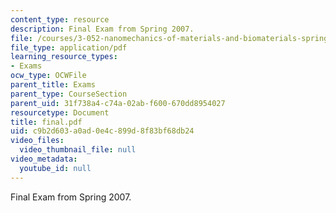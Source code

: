 ```yaml
---
content_type: resource
description: Final Exam from Spring 2007.
file: /courses/3-052-nanomechanics-of-materials-and-biomaterials-spring-2007/c9b2d603a0ad0e4c899d8f83bf68db24_final.pdf
file_type: application/pdf
learning_resource_types:
- Exams
ocw_type: OCWFile
parent_title: Exams
parent_type: CourseSection
parent_uid: 31f738a4-c74a-02ab-f600-670dd8954027
resourcetype: Document
title: final.pdf
uid: c9b2d603-a0ad-0e4c-899d-8f83bf68db24
video_files:
  video_thumbnail_file: null
video_metadata:
  youtube_id: null
---
```

Final Exam from Spring 2007.

